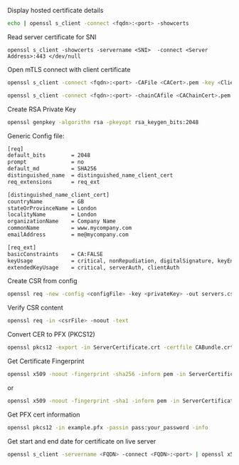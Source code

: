 
Display hosted certificate details

```sh
echo | openssl s_client -connect <fqdn>:<port> -showcerts
```

Read server certificate for SNI
```
openssl s_client -showcerts -servername <SNI>  -connect <Server Address>:443 </dev/null
```

Open mTLS connect with client certificate

```sh
openssl s_client -connect <fqdn>:<port> -CAFile <CACert>.pem -key <Client_Cert_Key>.pem -cert <Client_Cert>.pem
```

```sh
openssl s_client -connect <fqdn>:<port> -chainCAfile <CAChainCert>.pem -key <Client_Cert_Key>.pem -cert <Client_Cert>.pem
```

Create RSA Private Key
```sh
openssl genpkey -algorithm rsa -pkeyopt rsa_keygen_bits:2048
```

Generic Config file:
```sh
[req]
default_bits        = 2048
prompt              = no
default_md          = SHA256
distinguished_name  = distinguished_name_client_cert
req_extensions      = req_ext

[distinguished_name_client_cert]
countryName         = GB
stateOrProvinceName = London
localityName        = London
organizationName    = Company Name
commonName          = www.mycompany.com
emailAddress        = me@mycompany.com

[req_ext]
basicConstraints    = CA:FALSE
keyUsage            = critical, nonRepudiation, digitalSignature, keyEncipherment
extendedKeyUsage    = critical, serverAuth, clientAuth
```

Create CSR from config
```sh
openssl req -new -config <configFile> -key <privateKey> -out servers.csr
```

Verify CSR content
```sh
openssl req -in <csrFile> -noout -text
```

Convert CER to PFX (PKCS12)
```sh
openssl pkcs12 -export -in ServerCertificate.crt -certfile CABundle.crt -inkey private-key.pem -out certificate.pfx
```

Get Certificate Fingerprint
```sh
openssl x509 -noout -fingerprint -sha256 -inform pem -in ServerCertificate.crt 
```
or 
```sh
openssl x509 -noout -fingerprint -sha1 -inform pem -in ServerCertificate.crt 
```

Get PFX cert information
```sh
openssl pkcs12 -in example.pfx -passin pass:your_password -info
```

Get start and end date for certificate on live server
```sh
openssl s_client -servername <FQDN> -connect <FQDN>:<port> | openssl x509 -noout -dates
```
